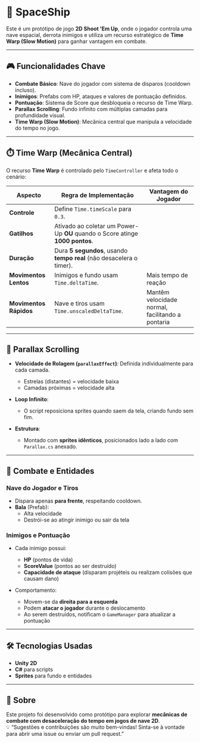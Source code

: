 # 🚀 SpaceShip

Este é um protótipo de jogo **2D Shoot 'Em Up**, onde o jogador controla uma nave espacial, derrota inimigos e utiliza um recurso estratégico de **Time Warp (Slow Motion)** para ganhar vantagem em combate.  

---

## 🎮 Funcionalidades Chave

- **Combate Básico**: Nave do jogador com sistema de disparos (cooldown incluso).  
- **Inimigos**: Prefabs com HP, ataques e valores de pontuação definidos.  
- **Pontuação**: Sistema de Score que desbloqueia o recurso de Time Warp.  
- **Parallax Scrolling**: Fundo infinito com múltiplas camadas para profundidade visual.  
- **Time Warp (Slow Motion)**: Mecânica central que manipula a velocidade do tempo no jogo.  

---

## ⏱️ Time Warp (Mecânica Central)

O recurso **Time Warp** é controlado pelo `TimeController` e afeta todo o cenário:

| Aspecto              | Regra de Implementação                                                   | Vantagem do Jogador |
|----------------------|---------------------------------------------------------------------------|----------------------|
| **Controle**         | Define `Time.timeScale` para `0.3`.                                      |                      |
| **Gatilhos**         | Ativado ao coletar um Power-Up **OU** quando o Score atinge **1000 pontos**. |                      |
| **Duração**          | Dura **5 segundos**, usando **tempo real** (não desacelera o timer).     |                      |
| **Movimentos Lentos** | Inimigos e fundo usam `Time.deltaTime`.                                  | Mais tempo de reação |
| **Movimentos Rápidos** | Nave e tiros usam `Time.unscaledDeltaTime`.                             | Mantêm velocidade normal, facilitando a pontaria |

---

## 🌌 Parallax Scrolling

- **Velocidade de Rolagem (`parallaxEffect`)**: Definida individualmente para cada camada.  
  - Estrelas (distantes) = velocidade baixa  
  - Camadas próximas = velocidade alta  

- **Loop Infinito**:  
  - O script reposiciona sprites quando saem da tela, criando fundo sem fim.  

- **Estrutura**:  
  - Montado com **sprites idênticos**, posicionados lado a lado com `Parallax.cs` anexado.  

---

## 🔫 Combate e Entidades

### Nave do Jogador e Tiros
- Dispara apenas **para frente**, respeitando cooldown.  
- **Bala** (Prefab):  
  - Alta velocidade  
  - Destrói-se ao atingir inimigo ou sair da tela  

### Inimigos e Pontuação
- Cada inimigo possui:  
  - **HP** (pontos de vida)  
  - **ScoreValue** (pontos ao ser destruído)  
  - **Capacidade de ataque** (disparam projéteis ou realizam colisões que causam dano)  

- Comportamento:  
  - Movem-se da **direita para a esquerda**  
  - Podem **atacar o jogador** durante o deslocamento  
  - Ao serem destruídos, notificam o `GameManager` para atualizar a pontuação  

---

## 🛠️ Tecnologias Usadas
- **Unity 2D**  
- **C#** para scripts  
- **Sprites** para fundo e entidades  

---

## 📌 Sobre
Este projeto foi desenvolvido como protótipo para explorar **mecânicas de combate com desaceleração do tempo em jogos de nave 2D**.  
💡 “Sugestões e contribuições são muito bem-vindas! Sinta-se à vontade para abrir uma issue ou enviar um pull request.”



